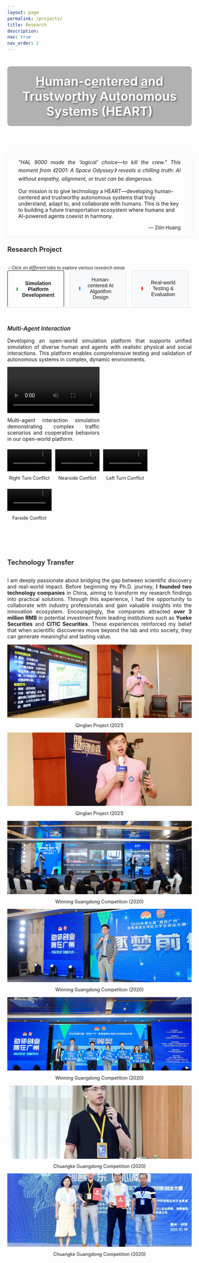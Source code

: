 ```yaml
---
layout: page
permalink: /projects/
title: Research
description: 
nav: true
nav_order: 2
---
```


<style>
/* 标题样式 */
h4 {
  position: relative;
  padding-bottom: 10px;
  margin-bottom: 20px;
  margin-top: 40px;
  color: var(--global-text-color);
  font-size: 1.3em;
  font-weight: 600;
}

h4:first-of-type {
  margin-top: 0;
}

h4:after {
  content: "";
  position: absolute;
  bottom: 0;
  left: 0;
  width: 50px;
  height: 3px;
  background: var(--global-theme-color);
  border-radius: 3px;
}

/* 背景图片样式 */
.research-header {
  width: 100%;
  height: 250px;
  background-image: url('../../assets/research/av_background.jpg');
  background-size: cover;
  background-position: center 80%;
  margin-bottom: 30px;
  border-radius: 5px;
  margin-top: -20px;
  position: relative;
  display: flex;
  align-items: center;
  justify-content: center;
}

/* 添加标题文字样式 */
.research-header-title {
  color: white;
  font-size: 2.4em;
  font-weight: bold;
  text-align: center;
  text-shadow: 2px 2px 4px rgba(0, 0, 0, 0.5);
  padding: 20px;
  background-color: rgba(0, 0, 0, 0.3);
  border-radius: 8px;
}

/* 研究方向卡片样式 */
.research-area {
  padding: 0;
  margin-bottom: 25px;
}

.research-area h5 {
  color: var(--global-theme-color);
  font-weight: 600;
  margin-bottom: 15px;
  font-size: 1.1em;
}

.research-area p {
  margin-bottom: 12px;
  text-align: justify;
}
</style>

<div class="research-header">
  <div class="research-header-title"><u>H</u>uman-c<u>e</u>ntered <u>a</u>nd Trustwo<u>r</u>thy Au<u>t</u>onomous Systems (HEART)</div>
</div>

<!-- <h4>Research Vision</h4> -->

<div style="
  background-color: rgba(var(--global-theme-color-rgb), 0.05);
  border-left: 4px solid var(--global-theme-color);
  padding: 15px 30px;
  margin: 25px 0;
  border-radius: 0 8px 8px 0;
  box-shadow: 0 2px 10px rgba(0,0,0,0.05);
">
  <p style="
    font-style: italic;
    font-size: 1em;
    color: var(--global-text-color);
    margin: 0;
    line-height: 1.6;
    text-align: justify;
  ">
    "HAL 9000 made the 'logical' choice—to kill the crew." This moment from 《2001: A Space Odyssey》 reveals a chilling truth: AI without empathy, alignment, or trust can be dangerous.
    
   Our mission is to give technology a HEART—developing human-centered and trustworthy autonomous systems that truly understand, adapt to, and collaborate with humans. This is the key to building a future transportation ecosystem where humans and AI-powered agents coexist in harmony.
  </p>
  <div style="
    text-align: right;
    margin-top: 15px;
    font-size: 0.95em;
    color: var(--global-text-color);
    font-style: normal;
  ">
    — Zilin Huang
  </div>
</div>


<h4>Research Project</h4>

<div class="tab-instruction">
  <small style="color: var(--global-text-color-light); font-style: italic;">
    💡 Click on different tabs to explore various research areas
  </small>
</div>

  <!-- Tab Navigation -->
  <div class="research-tabs">
    <button class="tab-button active" onclick="showTab('simulation-platform')">
      <span class="tab-dot" style="background-color: #4CAF50;"></span>
      Simulation Platform Development
    </button>
    <button class="tab-button" onclick="showTab('socially-compliant-ai')">
      <span class="tab-dot" style="background-color: #2196F3;"></span>
      Human-centered AI Algorithm Design
    </button>
    <button class="tab-button" onclick="showTab('sim2real-transfer')">
      <span class="tab-dot" style="background-color: #F44336;"></span>
      Real-world Testing & Evaluation
    </button>
  </div>

<!-- Tab Content -->
<div id="simulation-platform" class="tab-content active">
  <div class="research-area">
    <h5>Multi-Agent Interaction</h5>
    <p>
      Developing an open-world simulation platform that supports unified simulation of diverse human and agents with realistic physical and social interactions. This platform enables comprehensive testing and validation of autonomous systems in complex, dynamic environments.
    </p>
    <div style="width: 50%;">
      <video width="100%" controls>
        <source src="../assets/research/mutli-agent interaction/website - 6speed - 480p.mp4" type="video/mp4">
        Your browser does not support the video tag.
      </video>
      <p style="margin-top: 8px;">
        Multi-agent interaction simulation demonstrating complex traffic scenarios and cooperative behaviors in our open-world platform.
      </p>
    </div>
    <div style="display: flex; gap: 10px; flex-wrap: wrap; margin-top: 20px;">
      <div style="width: 24%;">
        <video width="100%" controls>
          <source src="../assets/research/mutli-agent interaction/Right_Turn_Conflict -480p.mp4" type="video/mp4">
          Your browser does not support the video tag.
        </video>
        <p style="margin-top: 8px; font-size: 0.9em; text-align: center;">
          Right Turn Conflict
        </p>
      </div>
      <div style="width: 24%;">
        <video width="100%" controls>
          <source src="../assets/research/mutli-agent interaction/Nearside_Conflict_Straight_road-480p.mp4" type="video/mp4">
          Your browser does not support the video tag.
        </video>
        <p style="margin-top: 8px; font-size: 0.9em; text-align: center;">
          Nearside Conflict
        </p>
      </div>
      <div style="width: 24%;">
        <video width="100%" controls>
          <source src="../assets/research/mutli-agent interaction/Left_Turn_Conflict - 480p.mp4" type="video/mp4">
          Your browser does not support the video tag.
        </video>
        <p style="margin-top: 8px; font-size: 0.9em; text-align: center;">
          Left Turn Conflict
        </p>
      </div>
      <div style="width: 24%;">
        <video width="100%" controls>
          <source src="../assets/research/mutli-agent interaction/Farside_Conflict_Straight_road -480p.mp4" type="video/mp4">
          Your browser does not support the video tag.
        </video>
        <p style="margin-top: 8px; font-size: 0.9em; text-align: center;">
          Farside Conflict
        </p>
      </div>
    </div>
  </div>
</div>

<div id="socially-compliant-ai" class="tab-content">
  <div class="research-area">
  </div>
</div>

<div id="sim2real-transfer" class="tab-content">
  <div class="research-area">
    <h5>5G Remote Control</h5>
    <p>
      Effectively transferring capabilities from simulation to real deployment and continuously improving through real-world feedback. This research addresses the critical challenge of bridging the gap between simulated and real-world performance.
    </p>
    <div style="width: 50%;">
      <video width="100%" controls>
        <source src="../assets/research/remote control/remote control - 4speed - 480p.mp4" type="video/mp4">
        Your browser does not support the video tag.
      </video>
      <p style="margin-top: 8px;">
        Advanced remote control system leveraging 5G technology for real-time control and monitoring capabilities. <b>Full video on <a href="https://www.youtube.com/embed/Lj6kqDByaEI?si=c1Jzdf6PukLNb1c4" target="_blank">YouTube</a>.</b>
      </p>
    </div>
  </div>
</div>

<style>
/* Tab Styles */
.research-tabs {
  display: flex;
  gap: 8px;
  margin-bottom: 0;
  flex-wrap: wrap;
  padding: 0;
  background: transparent;
  border-bottom: 2px solid #e9ecef;
}

.tab-button {
  display: flex;
  align-items: center;
  gap: 10px;
  padding: 16px 24px;
  border: 1px solid #e0e0e0;
  background: #f8f9fa;
  color: var(--global-text-color-light);
  border-radius: 4px;
  cursor: pointer;
  transition: all 0.3s ease;
  font-size: 1em;
  font-weight: 500;
  position: relative;
  border-bottom: 3px solid transparent;
  user-select: none;
  margin-right: 8px;
  flex: 1;
  justify-content: center;
  min-width: 0;
}

.tab-button:hover {
  background-color: rgba(var(--global-theme-color-rgb), 0.15);
  color: var(--global-theme-color);
  border-color: var(--global-theme-color);
  transform: translateY(-1px);
  box-shadow: 0 2px 8px rgba(var(--global-theme-color-rgb), 0.2);
}

.tab-button:active {
  transform: translateY(0);
}

.tab-button.active {
  background-color: rgba(var(--global-theme-color-rgb), 0.1);
  color: var(--global-theme-color);
  border-color: var(--global-theme-color);
  border-bottom: 3px solid var(--global-theme-color);
  margin-bottom: 0;
  position: relative;
  z-index: 2;
  font-weight: 600;
  box-shadow: 0 2px 8px rgba(var(--global-theme-color-rgb), 0.15);
}

.tab-button::before {
  content: '';
  position: absolute;
  top: 0;
  left: 0;
  right: 0;
  bottom: 0;
  background: linear-gradient(135deg, rgba(var(--global-theme-color-rgb), 0.02), rgba(var(--global-theme-color-rgb), 0.05));
  opacity: 0;
  transition: opacity 0.3s ease;
  pointer-events: none;
}

.tab-button:hover::before {
  opacity: 1;
}

.tab-dot {
  width: 10px;
  height: 10px;
  border-radius: 50%;
  display: inline-block;
  box-shadow: 0 2px 4px rgba(0,0,0,0.1);
  transition: transform 0.3s ease;
}

.tab-button:hover .tab-dot {
  transform: scale(1.1);
}

.tab-content {
  display: none;
  border: none;
  border-radius: 0;
  padding: 25px 0 25px 0;
  margin-top: 0;
  background: transparent;
  box-shadow: none;
}

.tab-content.active {
  display: block;
}



/* Responsive design */
@media (max-width: 768px) {
  .research-tabs {
    flex-direction: column;
  }
  
  .tab-button {
    width: 100%;
    justify-content: center;
  }
}
</style>

<script>
function showTab(tabName) {
  // Hide all tab contents
  const tabContents = document.querySelectorAll('.tab-content');
  tabContents.forEach(content => {
    content.classList.remove('active');
  });
  
  // Remove active class from all buttons
  const tabButtons = document.querySelectorAll('.tab-button');
  tabButtons.forEach(button => {
    button.classList.remove('active');
  });
  
  // Show selected tab content
  document.getElementById(tabName).classList.add('active');
  
  // Add active class to clicked button
  event.target.classList.add('active');
}
</script>


<!-- <h4>Team Facilities</h4> -->





<h4>Technology Transfer</h4>

<!-- <p style="text-align: justify;">
  Growing up in Shenzhen, China, I witnessed the city's remarkable transformation from a small fishing village into a global technology hub - what many call the "Shenzhen speed." This environment planted the seeds of entrepreneurial spirit in me from an early age. During high school, I ventured into selling phone cards, coordinating food delivery services for school, setting up market stalls, selling courses, and organizing the campus laundry market. These experiences laid the foundation for my understanding of business models. 
</p> -->
  
<p style="text-align: justify;">  
I am deeply passionate about bridging the gap between scientific discovery and real-world impact. Before beginning my Ph.D. journey, <b>I founded two technology companies</b> in China, aiming to transform my research findings into practical solutions. Through this experience, I had the opportunity to collaborate with industry professionals and gain valuable insights into the innovation ecosystem. Encouragingly, the companies attracted <b>over 3 million RMB</b> in potential investment from leading institutions such as <b>Yueke Securities</b> and <b>CITIC Securities</b>. These experiences reinforced my belief that when scientific discoveries move beyond the lab and into society, they can generate meaningful and lasting value.
</p>

<!-- Entrepreneurship images -->
<div class="row">
  <div class="col-md-4 mt-3">
    <img class="img-fluid rounded z-depth-1" src="../assets/personal/entrepreneurship/2021-qinglan-3.jpg" style="width: 100%; height: 200px; object-fit: cover;" loading="lazy">
    <p style="text-align: center; margin-top: 10px; color: var(--global-text-color-light); font-size: 0.9em;">
      Qinglan Project (2021)
    </p>
  </div>
  <div class="col-md-4 mt-3">
    <img class="img-fluid rounded z-depth-1" src="../assets/personal/entrepreneurship/2021-qinglan-4.jpg" style="width: 100%; height: 200px; object-fit: cover;" loading="lazy">
    <p style="text-align: center; margin-top: 10px; color: var(--global-text-color-light); font-size: 0.9em;">
      Qinglan Project (2021)
    </p>
  </div>
  <div class="col-md-4 mt-3">
    <img class="img-fluid rounded z-depth-1" src="../assets/personal/entrepreneurship/2020-wininguangdong-2.jpg" style="width: 100%; height: 200px; object-fit: cover;" loading="lazy">
    <p style="text-align: center; margin-top: 10px; color: var(--global-text-color-light); font-size: 0.9em;">
      Winning Guangdong Competition (2020)
    </p>
  </div>
</div>

<div class="row mt-1">
  <div class="col-md-4 mt-3">
    <img class="img-fluid rounded z-depth-1" src="../assets/personal/entrepreneurship/2020-wininguangdong-4.jpg" style="width: 100%; height: 200px; object-fit: cover;" loading="lazy">
    <p style="text-align: center; margin-top: 10px; color: var(--global-text-color-light); font-size: 0.9em;">
      Winning Guangdong Competition (2020)
    </p>
  </div>
  <div class="col-md-4 mt-3">
    <img class="img-fluid rounded z-depth-1" src="../assets/personal/entrepreneurship/2020-wininguangdong-6.png" style="width: 100%; height: 200px; object-fit: cover;" loading="lazy">
    <p style="text-align: center; margin-top: 10px; color: var(--global-text-color-light); font-size: 0.9em;">
      Winning Guangdong Competition (2020)
    </p>
  </div>
  <div class="col-md-4 mt-3">
    <img class="img-fluid rounded z-depth-1" src="../assets/personal/entrepreneurship/2020-chuangkeguangdong-2.jpg" style="width: 100%; height: 200px; object-fit: cover;" loading="lazy">
    <p style="text-align: center; margin-top: 10px; color: var(--global-text-color-light); font-size: 0.9em;">
      Chuangke Guangdong Competition (2020)
    </p>
  </div>
</div>

<div class="row mt-1">
  <div class="col-md-4 mt-3">
    <img class="img-fluid rounded z-depth-1" src="../assets/personal/entrepreneurship/2020-chuangkeguangdong-3.jpg" style="width: 100%; height: 200px; object-fit: cover;" loading="lazy">
    <p style="text-align: center; margin-top: 10px; color: var(--global-text-color-light); font-size: 0.9em;">
      Chuangke Guangdong Competition (2020)
    </p>
  </div>
</div>


<!-- 
My research vision is to develop next-generation intelligent transportation systems through the integration of artificial intelligence, robotics, and human-centered design. My work bridges fundamental theoretical research with practical applications, creating solutions that enhance transportation safety, efficiency, and sustainability.
</p>

<p>
The ultimate goal of my research is to develop <b>Human-centered</b>, <b>Trustworthy</b>, and <b>Interactive</b> autonomous embodied agents that can perceive, understand, and reason about complex transportation environments; safely interact and collaborate with road users; and efficiently coordinate with other intelligent agents so that they can benefit society in daily life by enhancing travel <b>Safety</b>, <b>Mobility</b>, <b>Efficiency</b>, and <b>Sustainability</b>.
</p> -->
<!-- 
<h4>Research Areas</h4>

<div class="research-area">
  <h5>Human-AI Collaborative Systems</h5>
  <p>
    Developing frameworks for effective cooperation between humans and autonomous agents in transportation contexts. My research explores how to design AI systems that can understand human intentions, adapt to human preferences, and collaborate efficiently with human operators or passengers. This includes investigating natural interaction methodologies, shared control mechanisms, and intuitive interfaces to facilitate human-AI partnerships in transportation.
  </p>
</div>

<div class="research-area">
  <h5>Multi-Agent Reinforcement Learning</h5>
  <p>
    Creating cooperative behaviors for autonomous vehicles in complex traffic scenarios. My work in this area focuses on developing algorithms that enable multiple autonomous vehicles to coordinate their actions effectively in dynamic traffic environments. This research addresses challenges in distributed decision-making, coordination under uncertainty, and balancing individual and collective objectives in traffic management.
  </p>
</div>

<div class="research-area">
  <h5>Trustworthy AI for Transportation</h5>
  <p>
    Building robust, explainable, and fair AI systems for critical transportation applications. This research direction explores how to develop AI systems that are reliable in diverse and unpredictable situations, capable of explaining their decisions to users, and designed to treat all road users equitably. My work addresses challenges in robustness against distribution shifts, interpretable decision-making models, and fairness considerations in autonomous systems.
  </p>
</div>

<div class="research-area">
  <h5>Foundation Models for Autonomous Driving</h5>
  <p>
    Leveraging large language and vision models to enhance environmental perception and decision-making. My research investigates how to adapt and fine-tune foundation models to improve autonomous vehicles' ability to understand complex road scenarios, interpret traffic rules and social norms, and reason about multi-agent interactions. This includes developing multimodal approaches that combine visual perception with semantic understanding of traffic environments.
  </p>
</div>

<div class="research-area">
  <h5>Cognitive Systems for Mobility</h5>
  <p>
    Designing intelligent agents with human-like reasoning capabilities for navigation in dynamic environments. This research direction explores cognitive architectures that enable autonomous systems to reason about traffic situations, make decisions under uncertainty, and adapt to novel environments. My work aims to develop agents that can understand the implicit rules of the road and navigate complex social interactions in shared spaces.
  </p> -->

<!-- 
<h4>Research Impact</h4>

<p>My research contributions are documented in peer-reviewed publications spanning transportation science, artificial intelligence, and robotics. My work has addressed key challenges in:</p>

<ul>
  <li>Developing robust control strategies for mixed-autonomy traffic systems</li>
  <li>Creating trustworthy AI systems for safety-critical transportation applications</li>
  <li>Designing adaptive human-AI interfaces for autonomous vehicle interaction</li>
  <li>Applying foundation models to enhance environmental perception in complex driving scenarios</li>
</ul> -->


<!-- <h4>Selected Projects</h4>

<div style="border: 1px solid #ddd; padding: 10px; border-radius: 5px; display: flex;">
  <img src="../../assets/img/projects_photo/frank-GCQ.gif" style="width: 300px; height: 250px; margin-right: 20px;">
  <div>
    <h5><strong><span style="color: #B71C1C;">Graph neural network and reinforcement learning for multi-agent cooperative control of connected autonomous vehicles</span></strong></h5>
    <h6>Publication</h6>
    <ul>
      <li>Computer‐Aided Civil and Infrastructure Engineering, 2021, 36(7): 838-857.</li>
    </ul>
  </div>
</div>

<br>

<div style="border: 1px solid #ddd; padding: 10px; border-radius: 5px; display: flex;">
  <img src="../../assets/img/projects_photo/Paul-research.gif" style="width: 300px; height: 250px; margin-right: 20px;">
  <div>
    <h5><strong><span style="color: #B71C1C;">Leveraging the capabilities of connected and autonomous vehicles and multi-agent reinforcement learning to mitigate highway bottleneck congestion</span></strong></h5>
    <h6>Publication</h6>
    <ul>
      <li>Transportmetrica A: Transportation Science</li>
    </ul>
  </div>
</div>

<br>

<div style="border: 1px solid #ddd; padding: 10px; border-radius: 5px; display: flex;">
  <img src="../../assets/img/projects_photo/crash_avoidance.gif" style="width: 300px; height: 250px; margin-right: 20px;">
  <div>
    <h5><strong><span style="color: #B71C1C;">A cooperative crash avoidance framework for autonomous vehicle under collision-imminent situations in mixed traffic stream</span></strong></h5>
    <h6>Publication</h6>
    <ul>
      <li>2021 IEEE International Intelligent Transportation Systems Conference (ITSC). IEEE, 2021: 1997-2002.</li>
    </ul>
  </div>
</div>


 -->

